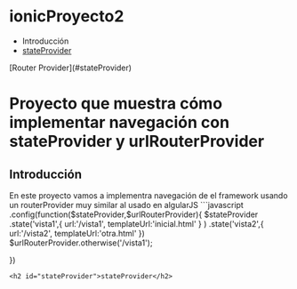 # ionicProyecto2
<ul>
<li>Introducción</li>
<li><a href="#stateProvider">stateProvider</a></li>
</ul>
[Router Provider](#stateProvider)

<h1>Proyecto  que muestra cómo implementar navegación con stateProvider y urlRouterProvider</h1>

<h2>Introducción</h2>
En este proyecto vamos a implementra navegación de el framework usando un routerProvider muy similar al usado en algularJS
```javascript
.config(function($stateProvider,$urlRouterProvider){
    $stateProvider
            .state('vista1',{
                url:'/vista1',
                templateUrl:'inicial.html'
                }
            )
            .state('vista2',{
                url:'/vista2',
                templateUrl:'otra.html'
            })
            $urlRouterProvider.otherwise('/vista1');
    
}) 
```
<h2 id="stateProvider">stateProvider</h2>
